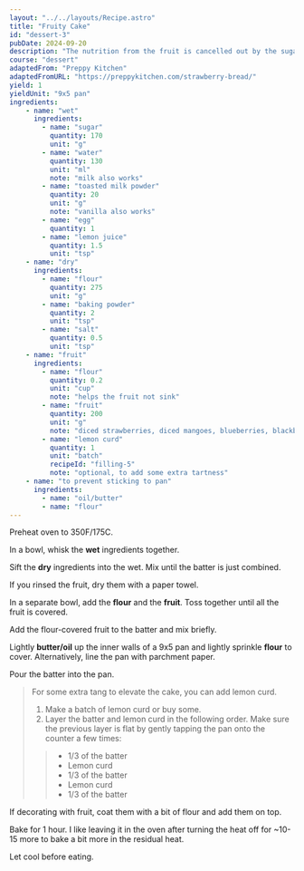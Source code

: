 ```yaml
---
layout: "../../layouts/Recipe.astro"
title: "Fruity Cake"
id: "dessert-3"
pubDate: 2024-09-20
description: "The nutrition from the fruit is cancelled out by the sugar."
course: "dessert"
adaptedFrom: "Preppy Kitchen"
adaptedFromURL: "https://preppykitchen.com/strawberry-bread/"
yield: 1
yieldUnit: "9x5 pan"
ingredients:
    - name: "wet"
      ingredients:
        - name: "sugar"
          quantity: 170
          unit: "g"
        - name: "water"
          quantity: 130
          unit: "ml"
          note: "milk also works"
        - name: "toasted milk powder"
          quantity: 20
          unit: "g"
          note: "vanilla also works"
        - name: "egg"
          quantity: 1
        - name: "lemon juice"
          quantity: 1.5
          unit: "tsp"
    - name: "dry"
      ingredients:
        - name: "flour"
          quantity: 275
          unit: "g"
        - name: "baking powder"
          quantity: 2
          unit: "tsp"
        - name: "salt"
          quantity: 0.5
          unit: "tsp"
    - name: "fruit"
      ingredients:
        - name: "flour"
          quantity: 0.2
          unit: "cup"
          note: "helps the fruit not sink"
        - name: "fruit"
          quantity: 200
          unit: "g"
          note: "diced strawberries, diced mangoes, blueberries, blackberries, raspberries, etc. can add extra to put on top as decoration."
        - name: "lemon curd"
          quantity: 1
          unit: "batch"
          recipeId: "filling-5"
          note: "optional, to add some extra tartness"
    - name: "to prevent sticking to pan"
      ingredients:
        - name: "oil/butter"
        - name: "flour"
---
```

Preheat oven to 350F/175C.

In a bowl, whisk the **wet** ingredients together.

Sift the **dry** ingredients into the wet. Mix until the batter is just combined.

If you rinsed the fruit, dry them with a paper towel.

In a separate bowl, add the **flour** and the **fruit**. Toss together until all the fruit is covered.

Add the flour-covered fruit to the batter and mix briefly.

Lightly **butter/oil** up the inner walls of a 9x5 pan and lightly sprinkle **flour** to cover. Alternatively, line the pan with parchment paper.

Pour the batter into the pan.

> For some extra tang to elevate the cake, you can add lemon curd.
> 
> 1. Make a batch of lemon curd or buy some.
> 2. Layer the batter and lemon curd in the following order. Make sure the previous layer is flat by gently tapping the pan onto the counter a few times:
>>  - 1/3 of the batter
>>  - Lemon curd 
>>  - 1/3 of the batter
>>  - Lemon curd 
>>  - 1/3 of the batter

If decorating with fruit, coat them with a bit of flour and add them on top.

Bake for 1 hour. I like leaving it in the oven after turning the heat off for ~10-15 more to bake a bit more in the residual heat.

Let cool before eating.